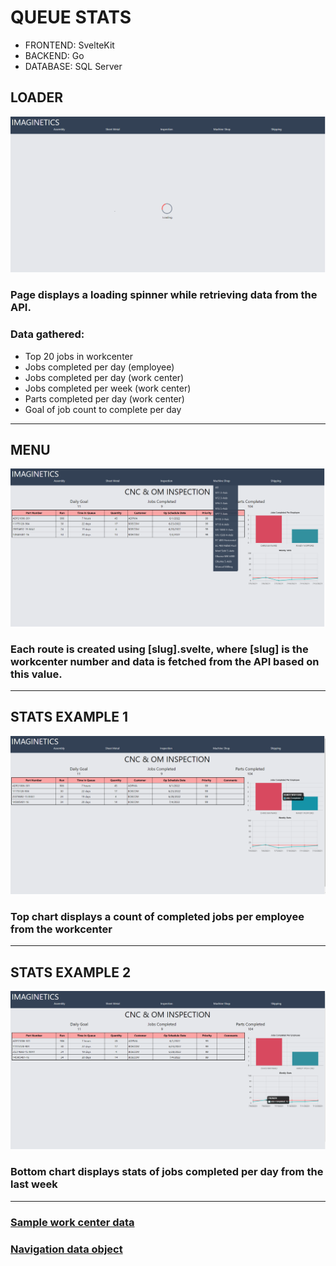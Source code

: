 # QUEUE STATS

- FRONTEND: SvelteKit
- BACKEND: Go
- DATABASE: SQL Server


## LOADER
![Loading spinner screenshot](./static/screenshots/home-screen.png)
### Page displays a loading spinner while retrieving data from the API.
### Data gathered:
- Top 20 jobs in workcenter
- Jobs completed per day (employee)
- Jobs completed per day (work center)
- Jobs completed per week (work center)
- Parts completed per day (work center)
- Goal of job count to complete per day

---

## MENU
![Menu screenshot](./static/screenshots/menu.png)
### Each route is created using [slug].svelte, where [slug] is the workcenter number and data is fetched from the API based on this value.
--- 

## STATS EXAMPLE 1
![Stats example 1 screenshot](./static/screenshots/dept-stats1.png)
### Top chart displays a count of completed jobs per employee from the workcenter
---

## STATS EXAMPLE 2
![Stats example 2 screenshot](./static/screenshots/dept-stats2.png)
### Bottom chart displays stats of jobs completed per day from the last week
---

### [Sample work center data](./src/lib/sample.js)
### [Navigation data object](./src/lib/data.js)